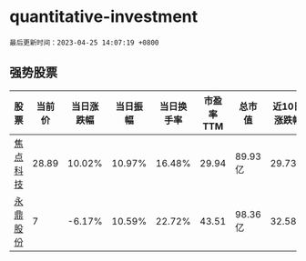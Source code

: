 # quantitative-investment

`最后更新时间：2023-04-25 14:07:19 +0800`

## 强势股票

|股票|当前价|当日涨跌幅|当日振幅|当日换手率|市盈率TTM|总市值|近10日涨跌幅|
|----|----|----|----|----|----|----|----|
|[焦点科技](https://xueqiu.com/S/SZ002315)|28.89|10.02%|10.97%|16.48%|29.94|89.93亿|29.73%|
|[永鼎股份](https://xueqiu.com/S/SH600105)|7|-6.17%|10.59%|22.72%|43.51|98.36亿|32.58%|
